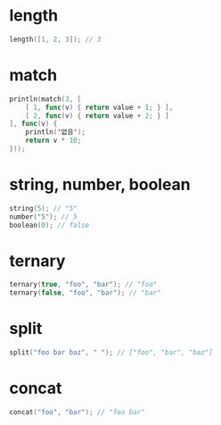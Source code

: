 # length

```swift
length([1, 2, 3]); // 3
```

# match

```swift
println(match(3, [
    [ 1, func(v) { return value + 1; } ],
    [ 2, func(v) { return value + 2; } ]
], func(v) {
    println('없음');
    return v * 10;
}));
```

# string, number, boolean

```swift
string(5); // "5"
number("5"); // 5
boolean(0); // false
```

# ternary

```swift
ternary(true, "foo", "bar"); // "foo"
ternary(false, "foo", "bar"); // "bar"
```

# split

```swift
split("foo bar baz", " "); // ["foo", "bar", "baz"]
```

# concat

```swift
concat("foo", "bar"); // "foo bar"
```
